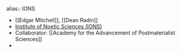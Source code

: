 alias:: IONS

- [[Edgar Mitchell]], [[Dean Radin]]
- [Institute of Noetic Sciences (IONS)](https://noetic.org/)
- Collaborator: [[Academy for the Advancement of Postmaterialist Sciences]]
-